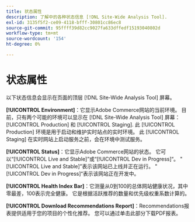 ```yaml
---
title: 状态属性
description: 了解中的各种状态信息 [!DNL Site-Wide Analysis Tool].
exl-id: 3135f5f2-ce09-4118-bfff-30801cc86ec8
source-git-commit: 95ffff39d82cc9027fa633dffedf15193040802d
workflow-type: tm+mt
source-wordcount: '154'
ht-degree: 0%

---
```


# 状态属性

以下状态信息会显示在页面的顶层 [!DNL Site-Wide Analysis Tool] 屏幕。

**[!UICONTROL Environment]**：它显示Adobe Commerce网站的当前环境。 目前，只有两个可能的环境可以显示在 [!DNL Site-Wide Analysis Tool] 屏幕： [!UICONTROL Production] 和 [!UICONTROL Staging]. 此 [!UICONTROL Production] 环境是用于启动和维护实时站点的实时环境。 此 [!UICONTROL Staging] 在实时网站上启动服务之前，会在环境中测试服务。

**[!UICONTROL Status]**：它显示Adobe Commerce网站的状态。 它可以“[!UICONTROL Live and Stable]”或“[!UICONTROL Dev in Progress]“。 &quot;[!UICONTROL Live and Stable]”表示该网站已上线并正在运行。 &quot;[!UICONTROL Dev in Progress]“表示该网站正在开发中。

**[!UICONTROL Health Index Bar]**：它测量从0到100的总体网站健康状况，其中零最差，100表示完全健康。 它是根据活跃推荐的数量和优先级权重系数计算的。

**[!UICONTROL Download Recommendations Report]**：Recommendations报表提供适用于您的项目的个性化推荐。 您可以通过单击此部分下载PDF报表。
